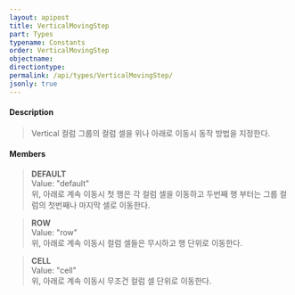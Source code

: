 ```yaml
---
layout: apipost
title: VerticalMovingStep
part: Types
typename: Constants
order: VerticalMovingStep
objectname: 
directiontype: 
permalink: /api/types/VerticalMovingStep/
jsonly: true
---
```


#### Description

> Vertical 컬럼 그룹의 컬럼 셀을 위나 아래로 이동시 동작 방법을 지정한다.   

#### Members  

> **DEFAULT**    
> Value: "default"   
> 위, 아래로 계속 이동시 첫 행은 각 컬럼 셀을 이동하고 두번째 행 부터는 그룹 컬럼의 첫번째나 마지막 셀로 이동한다.     

> **ROW**  
> Value: "row"   
> 위, 아래로 계속 이동시 컬럼 셀들은 무시하고 행 단위로 이동한다.   

> **CELL**  
> Value: "cell"   
> 위, 아래로 계속 이동시 무조건 컬럼 셀 단위로 이동한다.    


 